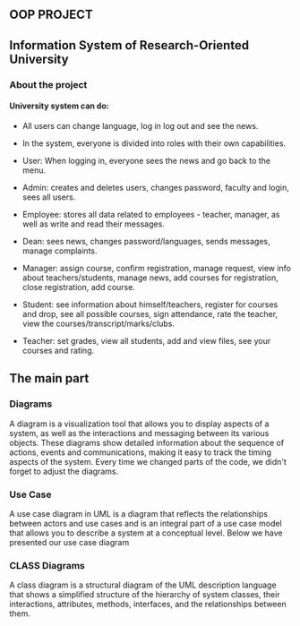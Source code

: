 ## OOP PROJECT
## Information System of Research-Oriented University

### About the project 

#### University system can do:

- All users can change language, log in log out and see the news.

- In the system, everyone is divided into roles with their own capabilities.

- User: When logging in, everyone sees the news and go back to the menu.

- Admin: creates and deletes users, changes password, faculty and login, sees all users.

- Employee: stores all data related to employees - teacher, manager, as well
as write and read their messages.

- Dean: sees news, changes password/languages, sends messages, manage complaints.

- Manager:  assign course, confirm registration, manage request, view info about teachers/students, manage news, add courses for registration, close registration, add course. 

- Student: see information about himself/teachers, register for courses and drop, see all possible
courses, sign attendance, rate the teacher, view the courses/transcript/marks/clubs.

- Teacher: set grades, view all students, add and view files, see your courses and rating.



## The main part

### Diagrams 

A diagram is a visualization tool that allows you to display aspects of a system, as well as the interactions and messaging between its various objects. These diagrams show detailed information about the sequence of actions, events and communications, making it easy to track the timing aspects of the system. Every time we changed parts of the code, we didn't forget to adjust the diagrams.

### Use Case 

A use case diagram in UML is a diagram that reflects the relationships between actors and use cases and is an integral part of a use case model that allows you to describe a system at a conceptual level. Below we have presented our use case diagram

### CLASS Diagrams

A class diagram is a structural diagram of the UML description language that shows a simplified structure of the hierarchy of system classes, their interactions, attributes, methods, interfaces, and the relationships between them.
